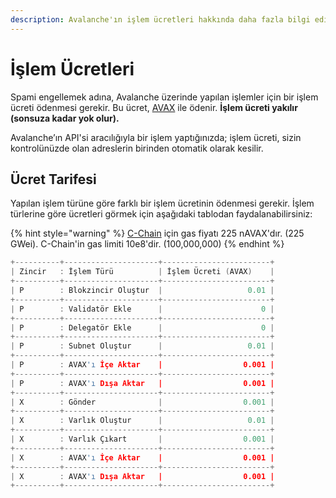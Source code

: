```yaml
---
description: Avalanche'ın işlem ücretleri hakkında daha fazla bilgi edinin
---
```


# İşlem Ücretleri

Spami engellemek adına, Avalanche üzerinde yapılan işlemler için bir işlem ücreti ödenmesi gerekir. Bu ücret, [AVAX](../../#avalanche-avax-token) ile ödenir. **İşlem ücreti yakılır \(sonsuza kadar yok olur\).**

Avalanche’ın API'si aracılığıyla bir işlem yaptığınızda; işlem ücreti, sizin kontrolünüzde olan adreslerin birinden otomatik olarak kesilir.

## Ücret Tarifesi

Yapılan işlem türüne göre farklı bir işlem ücretinin ödenmesi gerekir. İşlem türlerine göre ücretleri görmek için aşağıdaki tablodan faydalanabilirsiniz:

{% hint style="warning" %}
[C-Chain](./#contract-chain-c-chain) için gas fiyatı 225 nAVAX'dır. \(225 GWei\). C-Chain'in gas limiti 10e8'dir. \(100,000,000\)
{% endhint %}

```cpp
+----------+---------------------+------------------------+
| Zincir   : İşlem Türü          | İşlem Ücreti (AVAX)    |
+----------+---------------------+------------------------+
| P        : Blokzincir Oluştur  |                   0.01 |
+----------+---------------------+------------------------+
| P        : Validatör Ekle      |                      0 |
+----------+---------------------+------------------------+
| P        : Delegatör Ekle      |                      0 |
+----------+---------------------+------------------------+
| P        : Subnet Oluştur      |                   0.01 |
+----------+---------------------+------------------------+
| P        : AVAX'ı İçe Aktar    |                  0.001 |
+----------+---------------------+------------------------+
| P        : AVAX'ı Dışa Aktar   |                  0.001 |
+----------+---------------------+------------------------+
| X        : Gönder              |                  0.001 |
+----------+---------------------+------------------------+
| X        : Varlık Oluştur      |                   0.01 |
+----------+---------------------+------------------------+
| X        : Varlık Çıkart       |                  0.001 |
+----------+---------------------+------------------------+
| X        : AVAX'ı İçe Aktar    |                  0.001 |
+----------+---------------------+------------------------+
| X        : AVAX'ı Dışa Aktar   |                  0.001 |
+----------+---------------------+------------------------+
```